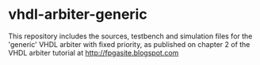 # vhdl-arbiter-generic

This repository includes the sources, testbench and simulation files for the 'generic' VHDL arbiter with fixed priority, as published on chapter 2 of the VHDL arbiter tutorial at http://fpgasite.blogspot.com
